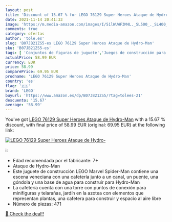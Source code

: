 ```yaml
---
layout: post
title: 'Discount of 15.67 % for LEGO 76129 Super Heroes Ataque de Hydro-'
date: 2021-11-14 20:41:33
image: 'https://m.media-amazon.com/images/I/51lWUWF3M4L._SL500_._SL400_.jpg'
comments: true
category: ofertas
author: 'tole.es'
slug: 'B07JB21ZS5-es LEGO 76129 Super Heroes Ataque de Hydro-Man'
sku: 'B07JB21ZS5-es'
tags: [ 'Conjuntos de figuras de juguete','Juegos de construcción para niños','Juguetes','Juguetes y juegos','Muñecos y figuras','lego', ]
actualPrice: 58.99 EUR
currency: EUR
price: 58.99
comparePrice: 69.95 EUR
prodname: 'LEGO 76129 Super Heroes Ataque de Hydro-Man'
country: 'es'
flag: '🇪🇸'
brand: 'LEGO'
buyurl: 'https://www.amazon.es/dp/B07JB21ZS5/?tag=tolees-21'
descuento: '15.67'
average: '58.99'
---
```


You've got [LEGO 76129 Super Heroes Ataque de Hydro-Man](https://www.amazon.es/dp/B07JB21ZS5/?tag=tolees-21) with a  15.67 % discount, with final price of 58.99 EUR (original: 69.95 EUR) at the following link:

[![LEGO 76129 Super Heroes Ataque de Hydro-](https://m.media-amazon.com/images/I/51lWUWF3M4L._SL500_._SL400_.jpg)](https://www.amazon.es/dp/B07JB21ZS5/?tag=tolees-21)

ℹ️:

- Edad recomendada por el fabricante: 7+
- Ataque de Hydro-Man
- Este juguete de construcción LEGO Marvel Spider-Man contiene una escena veneciana con una cafetería junto a un canal, un puente, una góndola y una base de agua para construir para Hydro-Man
- La cafetería cuenta con una torre con puntos de conexión para minifiguras y telarañas, jardín en la azotea con elementos que representan plantas, una cafetera para construir y espacio al aire libre
- Número de piezas: 471

[🛒 Check the deal!!](https://www.amazon.es/dp/B07JB21ZS5/?tag=tolees-21)
